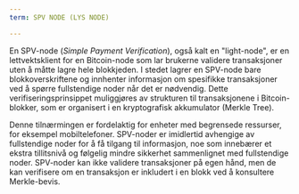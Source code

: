 ```yaml
---
term: SPV NODE (LYS NODE)

---
```

En SPV-node (*Simple Payment Verification*), også kalt en "light-node", er en lettvektsklient for en Bitcoin-node som lar brukerne validere transaksjoner uten å måtte lagre hele blokkjeden. I stedet lagrer en SPV-node bare blokkoverskriftene og innhenter informasjon om spesifikke transaksjoner ved å spørre fullstendige noder når det er nødvendig. Dette verifiseringsprinsippet muliggjøres av strukturen til transaksjonene i Bitcoin-blokker, som er organisert i en kryptografisk akkumulator (Merkle Tree).

Denne tilnærmingen er fordelaktig for enheter med begrensede ressurser, for eksempel mobiltelefoner. SPV-noder er imidlertid avhengige av fullstendige noder for å få tilgang til informasjon, noe som innebærer et ekstra tillitsnivå og følgelig mindre sikkerhet sammenlignet med fullstendige noder. SPV-noder kan ikke validere transaksjoner på egen hånd, men de kan verifisere om en transaksjon er inkludert i en blokk ved å konsultere Merkle-bevis.